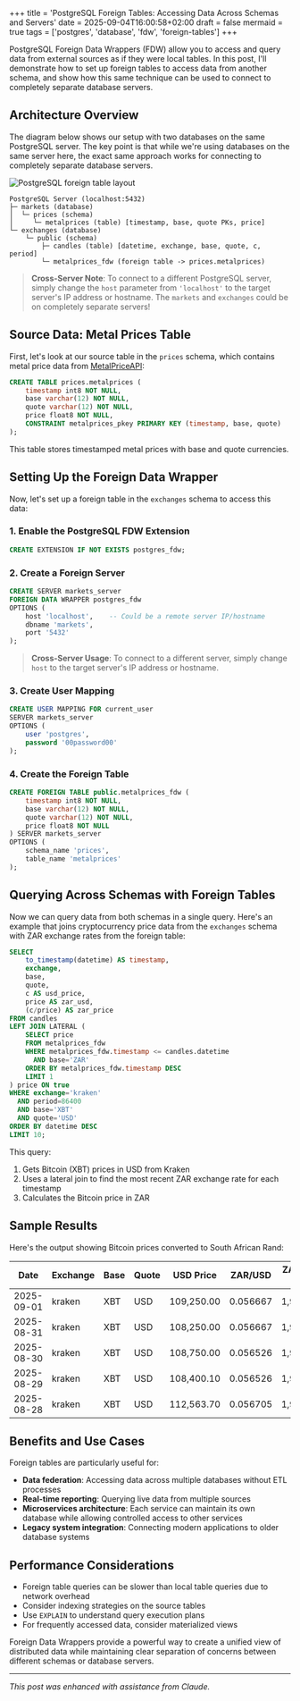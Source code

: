 +++
title = 'PostgreSQL Foreign Tables: Accessing Data Across Schemas and Servers'
date = 2025-09-04T16:00:58+02:00
draft = false
mermaid = true
tags = ['postgres', 'database', 'fdw', 'foreign-tables']
+++

PostgreSQL Foreign Data Wrappers (FDW) allow you to access and query data from external sources as if they were local tables. In this post, I'll demonstrate how to set up foreign tables to access data from another schema, and show how this same technique can be used to connect to completely separate database servers.

## Architecture Overview

The diagram below shows our setup with two databases on the same PostgreSQL server. The key point is that while we're using databases on the same server here, the exact same approach works for connecting to completely separate database servers.

![PostgreSQL foreign table layout](/images/metal_price_data_integration.svg)

```text
PostgreSQL Server (localhost:5432)
├─ markets (database)
│  └─ prices (schema)
│     └─ metalprices (table) [timestamp, base, quote PKs, price]
└─ exchanges (database)
    └─ public (schema)
        ├─ candles (table) [datetime, exchange, base, quote, c, period]
        └─ metalprices_fdw (foreign table -> prices.metalprices)
```

> **Cross-Server Note**: To connect to a different PostgreSQL server, simply change the `host` parameter from `'localhost'` to the target server's IP address or hostname. The `markets` and `exchanges` could be on completely separate servers!

## Source Data: Metal Prices Table

First, let's look at our source table in the `prices` schema, which contains metal price data from [MetalPriceAPI](https://metalpriceapi.com/):

```sql
CREATE TABLE prices.metalprices (
    timestamp int8 NOT NULL,
    base varchar(12) NOT NULL,
    quote varchar(12) NOT NULL,
    price float8 NOT NULL,
    CONSTRAINT metalprices_pkey PRIMARY KEY (timestamp, base, quote)
);
```

This table stores timestamped metal prices with base and quote currencies.

## Setting Up the Foreign Data Wrapper

Now, let's set up a foreign table in the `exchanges` schema to access this data:

### 1. Enable the PostgreSQL FDW Extension

```sql
CREATE EXTENSION IF NOT EXISTS postgres_fdw;
```

### 2. Create a Foreign Server

```sql
CREATE SERVER markets_server 
FOREIGN DATA WRAPPER postgres_fdw 
OPTIONS (
    host 'localhost',    -- Could be a remote server IP/hostname
    dbname 'markets', 
    port '5432'
);
```

> **Cross-Server Usage**: To connect to a different server, simply change `host` to the target server's IP address or hostname.

### 3. Create User Mapping

```sql
CREATE USER MAPPING FOR current_user 
SERVER markets_server 
OPTIONS (
    user 'postgres', 
    password '00password00'
);
```

### 4. Create the Foreign Table

```sql
CREATE FOREIGN TABLE public.metalprices_fdw (
    timestamp int8 NOT NULL,
    base varchar(12) NOT NULL,
    quote varchar(12) NOT NULL,
    price float8 NOT NULL
) SERVER markets_server 
OPTIONS (
    schema_name 'prices', 
    table_name 'metalprices'
);
```

## Querying Across Schemas with Foreign Tables

Now we can query data from both schemas in a single query. Here's an example that joins cryptocurrency price data from the `exchanges` schema with ZAR exchange rates from the foreign table:

```sql
SELECT 
    to_timestamp(datetime) AS timestamp, 
    exchange, 
    base, 
    quote, 
    c AS usd_price, 
    price AS zar_usd, 
    (c/price) AS zar_price
FROM candles 
LEFT JOIN LATERAL (
    SELECT price
    FROM metalprices_fdw
    WHERE metalprices_fdw.timestamp <= candles.datetime 
      AND base='ZAR'
    ORDER BY metalprices_fdw.timestamp DESC
    LIMIT 1
) price ON true
WHERE exchange='kraken' 
  AND period=86400 
  AND base='XBT' 
  AND quote='USD' 
ORDER BY datetime DESC
LIMIT 10;
```

This query:

1. Gets Bitcoin (XBT) prices in USD from Kraken
2. Uses a lateral join to find the most recent ZAR exchange rate for each timestamp
3. Calculates the Bitcoin price in ZAR

## Sample Results

Here's the output showing Bitcoin prices converted to South African Rand:

| Date       | Exchange | Base | Quote | USD Price  | ZAR/USD  | ZAR Price (≈) |
| ---------- | -------- | ---- | ----- | ---------- | -------- | ------------- |
| 2025-09-01 | kraken   | XBT  | USD   | 109,250.00 | 0.056667 | 1,927,922     |
| 2025-08-31 | kraken   | XBT  | USD   | 108,250.00 | 0.056667 | 1,910,272     |
| 2025-08-30 | kraken   | XBT  | USD   | 108,750.00 | 0.056526 | 1,923,884     |
| 2025-08-29 | kraken   | XBT  | USD   | 108,400.10 | 0.056526 | 1,917,676     |
| 2025-08-28 | kraken   | XBT  | USD   | 112,563.70 | 0.056705 | 1,985,048     |

## Benefits and Use Cases

Foreign tables are particularly useful for:

- **Data federation**: Accessing data across multiple databases without ETL processes
- **Real-time reporting**: Querying live data from multiple sources
- **Microservices architecture**: Each service can maintain its own database while allowing controlled access to other services
- **Legacy system integration**: Connecting modern applications to older database systems

## Performance Considerations

- Foreign table queries can be slower than local table queries due to network overhead
- Consider indexing strategies on the source tables
- Use `EXPLAIN` to understand query execution plans
- For frequently accessed data, consider materialized views

Foreign Data Wrappers provide a powerful way to create a unified view of distributed data while maintaining clear separation of concerns between different schemas or database servers.

---

_This post was enhanced with assistance from Claude._
